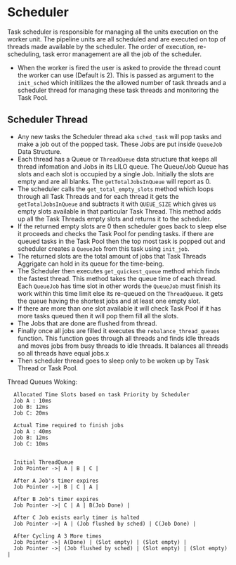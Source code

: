 # Scheduler

Task scheduler is responsible for managing all the units execution on the worker unit. The pipeline units are all scheduled and are executed on top of threads made available by
the scheduler. The order of execution, re-scheduling, task error management are all the job of the scheduler.

- When the worker is fired the user is asked to provide the thread count the worker can use (Default is 2). This is passed as argument to the `init_sched` which initilizes the
the allowed number of task threads and a scheduler thread for managing these task threads and monitoring the Task Pool.

## Scheduler Thread

- Any new tasks the Scheduler thread aka `sched_task` will pop tasks and make a job out of the popped task. These Jobs are put inside `QueueJob` Data Structure.
- Each thread has a Queue or `ThreadQueue` data structure that keeps all thread infomation and Jobs in its LILO queue. The Queue/Job Queue has slots and each slot is occupied
by a single Job. Initially the slots are empty and are all blanks. The `getTotalJobsInQueue` will report as 0.
- The scheduler calls the `get_total_empty_slots` method which loops through all Task Threads and for each thread it gets the `getTotalJobsInQueue` and subtracts it with
`QUEUE_SIZE` which gives us empty slots available in that particular Task Thread. This method adds up all the Task Threads empty slots and returns it to the scheduler.
- If the returned empty slots are 0 then scheduler goes back to sleep else it proceeds and checks the Task Pool for pending tasks. if there are queued tasks in the Task Pool
then the top most task is popped out and scheduler creates a `QueueJob` from this task using `init_job`.
- The returned slots are the total amount of jobs that Task Threads Aggrigate can hold in its queue for the time-being.
- The Scheduler then executes `get_quickest_queue` method which finds the fastest thread. This method takes the queue time of each thread. Each `QueueJob` has time slot in
other words the `QueueJob` must finish its work within this time limit else its re-queued on the `ThreadQueue`. it gets the queue having the shortest jobs and at least one
empty slot.
- If there are more than one slot available it will check Task Pool if it has more tasks queued then it will pop them fill all the slots.
- The Jobs that are done are flushed from thread.
- Finally once all jobs are filled it executes the `rebalance_thread_queues` function. This function goes through all threads and finds idle threads and moves jobs from busy
threads to idle threads. It balances all threads so all threads have equal jobs.x
- Then scheduler thread goes to sleep only to be woken up by Task Thread or Task Pool.

Thread Queues Woking:
```
  Allocated Time Slots based on task Priority by Scheduler
  Job A : 10ms 
  Job B: 12ms
  Job C: 20ms

  Actual Time required to finish jobs
  Job A : 40ms 
  Job B: 12ms
  Job C: 10ms
  

  Initial ThreadQueue
  Job Pointer ->| A | B | C |

  After A Job's timer expires
  Job Pointer ->| B | C | A |

  After B Job's timer expires
  Job Pointer ->| C | A | B(Job Done) |

  After C Job exists early timer is halted
  Job Pointer ->| A | (Job flushed by sched) | C(Job Done) |

  After Cycling A 3 More times
  Job Pointer ->| A(Done) | (Slot empty) | (Slot empty) |
  Job Pointer ->| (Job flushed by sched) | (Slot empty) | (Slot empty) |
```

